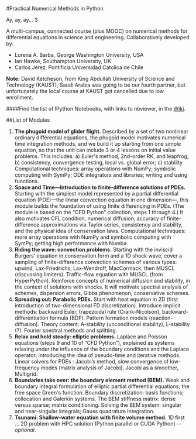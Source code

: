 ﻿#Practical Numerical Methods in Python

Ay, ay, ay... 3

A multi-campus, connected course (plus MOOC) on numerical methods for differential equations in science and engineering. Collaboratively developed by:
- Lorena A. Barba, George Washington University, USA
- Ian Hawke, Southampton University, UK
- Carlos Jerez, Pontificia Universidad Catolica de Chile

**Note:** David Ketcheson, from King Abdullah University of Science and Technology (KAUST), Saudi Arabia was going to be our fourth partner, but unfortunately the local course at KAUST got cancelled due to low enrollment.

####Find the list of IPython Notebooks, with links to nbviewer, in the [Wiki](https://github.com/numerical-mooc/numerical-mooc/wiki).

##List of Modules

1. **The phugoid model of glider flight.**
Described by a set of two nonlinear ordinary differential equations, the phugoid model motivates numerical time integration methods, and we build it up starting from one simple equation, so that the unit can include 3 or 4 lessons  on initial value problems. This includes: a) Euler's method, 2nd-order RK, and leapfrog; b) consistency, convergence testing, local vs. global error; c) stability
Computational techniques: array operations with NumPy; symbolic computing with SymPy; ODE integrators and libraries; writing and using functions.
2. **Space and Time—Introduction to finite-difference solutions of PDEs.**
Starting with the simplest model represented by a partial differential equation (PDE)—the linear convection equation in one dimension—, this module builds the foundation of using finite differencing in PDEs. (The module is based on the “CFD Python” collection, steps 1 through 4.)  It also motivates CFL condition, numerical diffusion, accuracy of finite-difference approximations via Taylor series, consistency and stability, and the physical idea of conservation laws.
Computational techniques: more array operations with NumPy and symbolic computing with SymPy; getting high performance with Numba.
3. **Riding the wave: convection problems.**
Starting with the inviscid Burgers’ equation in conservation form and a 1D shock wave, cover a sampling of finite-difference convection schemes of various types: upwind, Lax-Friedrichs, Lax-Wendroff, MacCormack, then MUSCL (discussing limiters). Traffic-flow equation with MUSCL (from HyperPython). Reinforce concepts of numerical diffusion and stability, in the context of solutions with shocks.  It will motivate spectral analysis of schemes, dispersion errors, Gibbs phenomenon, conservative schemes.
4. **Spreading out: Parabolic PDEs.**
Start with heat equation in 2D (first introduction of two-dimensional FD discretization). Introduce implicit methods: backward Euler, trapezoidal rule (Crank-Nicolson), backward-differentiation formula (BDF). Pattern formation models (reaction-diffusion). Theory content: A-stability (unconditional stability), L-stability (?). Fourier spectral methods and splitting.
5. **Relax and hold steady: elliptic problems.**
Laplace and Poisson equations (steps 9 and 10 of “CFD Python”), explained as systems relaxing under the influence of the boundary conditions and the Laplace operator; introducing the idea of pseudo-time and iterative methods. Linear solvers for PDEs : Jacobi’s method, slow convergence of low-frequency modes (matrix analysis of Jacobi), Jacobi as a smoother, Multigrid.
6. **Boundaries take over: the boundary element method (BEM).**
Weak and boundary integral formulation of elliptic partial differential equations; the free space Green's function. Boundary discretization: basis functions; collocation and Galerkin systems. The BEM stiffness matrix: dense versus sparse;  matrix conditioning. Solving the BEM system: singular and near-singular integrals; Gauss quadrature integration.
7. **Tsunami: Shallow-water equation with finite volume method.**
1D first … 2D problem with HPC solution (Python parallel or CUDA Python) -- *optional*.


